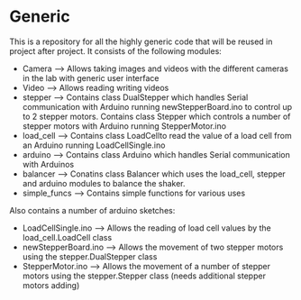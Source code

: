 # Generic
This is a repository for all the highly generic code that will be reused in project after project. It consists of the following modules:

- Camera --> Allows taking images and videos with the different cameras in the lab with generic user interface
- Video --> Allows reading writing videos
- stepper --> Contains class DualStepper which handles Serial communication with Arduino running newStepperBoard.ino to control up to 2 stepper motors.
              Contains class Stepper which controls a number of stepper motors with Arduino running StepperMotor.ino
- load_cell --> Contains class LoadCellto read the value of a load cell from an Arduino running LoadCellSingle.ino
- arduino --> Contains class Arduino which handles Serial communication with Arduinos
- balancer --> Conatins class Balancer which uses the load_cell, stepper and arduino modules to balance the shaker.
- simple_funcs --> Contains simple functions for various uses

Also contains a number of arduino sketches:
- LoadCellSingle.ino --> Allows the reading of load cell values by the load_cell.LoadCell class
- newStepperBoard.ino --> Allows the movement of two stepper motors using the stepper.DualStepper class
- StepperMotor.ino --> Allows the movement of a number of stepper motors using the stepper.Stepper class (needs additional stepper motors adding)
